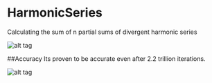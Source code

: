 # HarmonicSeries
Calculating the sum of n partial sums of divergent harmonic series

![alt tag](https://github.com/kebapmanager/HarmonicSeries/blob/master/See%20it%20in%20action/25.png)


##Accuracy
Its proven to be accurate even after 2.2 trillion iterations.

![alt tag](https://github.com/kebapmanager/HarmonicSeries/blob/master/See%20it%20in%20action/Accuracy%20Sum%2029.png)
